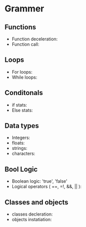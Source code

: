 # Grammer

## Functions
- Function deceleration:
- Function call:

## Loops
- For loops:
- While loops:

## Conditonals
- if stats:
- Else stats:

## Data types
- Integers:
- floats:
- strings:
- characters:

## Bool Logic
- Boolean logic: 'true', 'false'
- Logical operators ( ==, =!, &&, || ): 

## Classes and objects
- classes decleration: 
- objects instatiation: